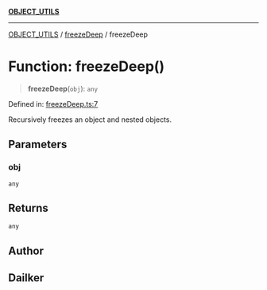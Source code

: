 [**OBJECT_UTILS**](../../README.md)

***

[OBJECT_UTILS](../../README.md) / [freezeDeep](../README.md) / freezeDeep

# Function: freezeDeep()

> **freezeDeep**(`obj`): `any`

Defined in: [freezeDeep.ts:7](https://github.com/dailker/everyutil/blob/d12555c550c1d59295f536d15822ff0e97aceecb/src/object/freezeDeep.ts#L7)

Recursively freezes an object and nested objects.

## Parameters

### obj

`any`

## Returns

`any`

## Author

## Dailker
